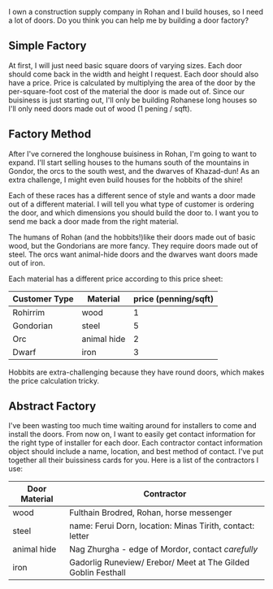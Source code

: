 I own a construction supply company in Rohan and I build houses, so I need a lot of doors. Do you think you can help me by building a door factory?

## Simple Factory

At first, I will just need basic square doors of varying sizes. Each door should come back in the width and height I request.
Each door should also have a price. Price is calculated by multiplying the area of the door by the per-square-foot cost of the material the door is made out of. Since our buisiness is just starting out, I'll only be building Rohanese long houses so I'll only need doors made out of wood (1 pening / sqft).

## Factory Method

After I've cornered the longhouse buisiness in Rohan, I'm going to want to expand. I'll start selling houses to the humans south of the mountains in Gondor, the orcs to the south west, and the dwarves of Khazad-dun! As an extra challenge, I might even build houses for the hobbits of the shire!

Each of these races has a different sence of style and wants a door made out of a different material. I will tell you what type of customer is ordering the door, and which dimensions you should build the door to. I want you to send me back a door made from the right material.

The humans of Rohan (and the hobbits!)like their doors made out of basic wood, but the Gondorians are more fancy. They require doors made out of steel. The orcs want animal-hide doors and the dwarves want doors made out of iron.

Each material has a different price according to this price sheet:

| Customer Type | Material    | price (penning/sqft) |
| ------------- | ----------- | -------------------- |
| Rohirrim      | wood        | 1                    |
| Gondorian     | steel       | 5                    |
| Orc           | animal hide | 2                    |
| Dwarf         | iron        | 3                    |

Hobbits are extra-challenging because they have round doors, which makes the price calculation tricky.

## Abstract Factory

I've been wasting too much time waiting around for installers to come and install the doors. From now on, I want to easily get contact information for the right type of installer for each door. Each contractor contact information object should include a name, location, and best method of contact. I've put together all their buissiness cards for you. Here is a list of the contractors I use:

| Door Material | Contractor                                                    |
| ------------- | ------------------------------------------------------------- |
| wood          | Fulthain Brodred, Rohan, horse messenger                      |
| steel         | name: Ferui Dorn, location: Minas Tirith, contact: letter     |
| animal hide   | Nag Zhurgha - edge of Mordor, contact _carefully_             |
| iron          | Gadorlig Runeview/ Erebor/ Meet at The Gilded Goblin Festhall |

